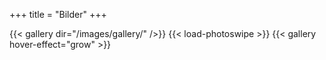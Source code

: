 +++
title = "Bilder"
+++

{{< gallery dir="/images/gallery/" />}} {{< load-photoswipe >}}
{{< gallery hover-effect="grow" >}}
